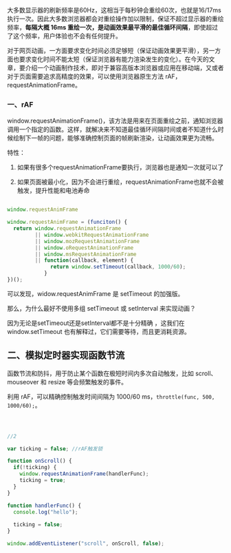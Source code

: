 
大多数显示器的刷新频率是60Hz，这相当于每秒钟会重绘60次，也就是16/17ms执行一次。因此大多数浏览器都会对重绘操作加以限制，保证不超过显示器的重绘频率，**每隔大概 16ms 重绘一次，是动画效果最平滑的最佳循环间隔**，即使超过了这个频率，用户体验也不会有任何提升。

对于网页动画，一方面要求变化时间必须足够短（保证动画效果更平滑），另一方面也要求变化时间不能太短（保证浏览器有能力渲染发生的变化）。在今天的文章，要介绍一个动画制作技术，即对于兼容高版本浏览器或应用在移动端，又或者对于页面需要追求高精度的效果，可以使用浏览器原生方法 rAF，requestAnimationFrame。


### 一、rAF

window.requestAnimationFrame()，该方法是用来在页面重绘之前，通知浏览器调用一个指定的函数。这样，就解决来不知道最佳循环间隔时间或者不知道什么时候绘制下一帧的问题，能够准确控制页面的帧刷新渲染，让动画效果更为流畅。


特性：

1. 如果有很多个requestAnimationFrame要执行，浏览器也是通知一次就可以了

2. 如果页面被最小化，因为不会进行重绘，requestAnimationFrame也就不会被触发，提升性能和电池寿命

```javascript

window.requestAnimFrame

window.requestAnimFrame = (funciton() {
  return window.requestAnimationFrame 
         || window.webkitRequestAnimationFrame
         || window.mozRequestAnimationFrame
         || window.oRequestAnimationFrame
         || window.msRequestAnimationFrame
         || function(callback, element) {
              return window.setTimeout(callback, 1000/60);
            }
})();

```
可以发现，widow.requestAnimFrame 是 setTimeout 的加强版。

那么，为什么最好不使用多组 setTimeout 或 setInterval 来实现动画？

因为无论是setTimeout还是setInterval都不是十分精确 ，这我们在 window.setTimeout 也有解释过，它们需要等待，而且更消耗资源。


## 二、模拟定时器实现函数节流

函数节流和防抖，用于防止某个函数在极短时间内多次自动触发，比如 scroll、mouseover 和 resize 等会频繁触发的事件。

利用 rAF，可以精确控制触发时间间隔为 1000/60 ms，`throttle(func, 500, 1000/60);`。



```javascript



//2

var ticking = false; //rAF触发锁

function onScroll() {
  if(!ticking) {
    window.requestAnimationFrame(handlerFunc);
    ticking = true;
  }
}

function handlerFunc() {
  console.log("hello");
  
  ticking = false;
}

window.addEventListener("scroll", onScroll, false);


```
